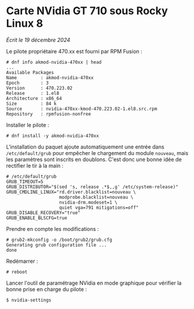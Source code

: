 # Carte NVidia GT 710 sous Rocky Linux 8

*Écrit le 19 décembre 2024*

Le pilote propriétaire 470.xx est fourni par RPM Fusion :

```
# dnf info akmod-nvidia-470xx | head
...
Available Packages
Name         : akmod-nvidia-470xx
Epoch        : 3
Version      : 470.223.02
Release      : 1.el8
Architecture : x86_64
Size         : 84 k
Source       : nvidia-470xx-kmod-470.223.02-1.el8.src.rpm
Repository   : rpmfusion-nonfree
```

Installer le pilote :

```
# dnf install -y akmod-nvidia-470xx
```

L'installation du paquet ajoute automatiquement une entrée dans
`/etc/default/grub` pour empêcher le chargement du module `nouveau`, mais les
paramètres sont inscrits en doublons. C'est donc une bonne idée de rectifier le
tir à la main :

```
# /etc/default/grub
GRUB_TIMEOUT=5
GRUB_DISTRIBUTOR="$(sed 's, release .*$,,g' /etc/system-release)"
GRUB_CMDLINE_LINUX="rd.driver.blacklist=nouveau \
                    modprobe.blacklist=nouveau \
                    nvidia-drm.modeset=1 \
                    quiet vga=791 mitigations=off"
GRUB_DISABLE_RECOVERY="true"
GRUB_ENABLE_BLSCFG=true
```

Prendre en compte les modifications :

```
# grub2-mkconfig -o /boot/grub2/grub.cfg
Generating grub configuration file ...
done
```

Redémarrer :

```
# reboot
```

Lancer l'outil de paramétrage NVidia en mode graphique pour vérifier la bonne
prise en charge du pilote :

```
$ nvidia-settings
```

